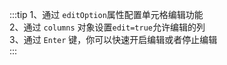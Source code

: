 :::tip
1、通过 `editOption`属性配置单元格编辑功能<br>
2、通过 `columns` 对象设置`edit=true`允许编辑的列<br>
3、通过 `Enter` 键，你可以快速开启编辑或者停止编辑 <br>
:::
